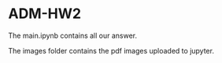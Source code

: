 # ADM-HW2

The main.ipynb contains all our answer. 

The images folder contains the pdf images uploaded to jupyter.
